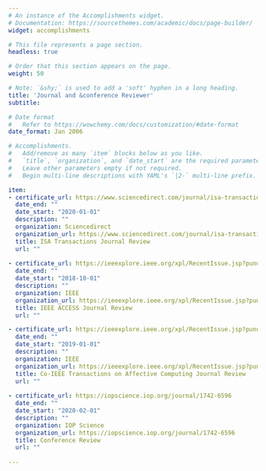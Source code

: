 ```yaml
---
# An instance of the Accomplishments widget.
# Documentation: https://sourcethemes.com/academic/docs/page-builder/
widget: accomplishments

# This file represents a page section.
headless: true

# Order that this section appears on the page.
weight: 50

# Note: `&shy;` is used to add a 'soft' hyphen in a long heading.
title: 'Journal and &conference Reviewer'
subtitle:

# Date format
#   Refer to https://wowchemy.com/docs/customization/#date-format
date_format: Jan 2006

# Accomplishments.
#   Add/remove as many `item` blocks below as you like.
#   `title`, `organization`, and `date_start` are the required parameters.
#   Leave other parameters empty if not required.
#   Begin multi-line descriptions with YAML's `|2-` multi-line prefix.

item:
- certificate_url: https://www.sciencedirect.com/journal/isa-transactions
  date_end: ""
  date_start: "2020-01-01"
  description: ""
  organization: Sciencedirect
  organization_url: https://www.sciencedirect.com/journal/isa-transactions
  title: ISA Transactions Journal Review
  url: ""
  
- certificate_url: https://ieeexplore.ieee.org/xpl/RecentIssue.jsp?punumber=6287639
  date_end: ""
  date_start: "2018-10-01"
  description: ""
  organization: IEEE
  organization_url: https://ieeexplore.ieee.org/xpl/RecentIssue.jsp?punumber=6287639
  title: IEEE ACCESS Journal Review
  url: ""

- certificate_url: https://ieeexplore.ieee.org/xpl/RecentIssue.jsp?punumber=5165369
  date_end: ""
  date_start: "2019-01-01"
  description: ""
  organization: IEEE
  organization_url: https://ieeexplore.ieee.org/xpl/RecentIssue.jsp?punumber=5165369
  title: Co-IEEE Transactions on Affective Computing Journal Review
  url: ""
  
- certificate_url: https://iopscience.iop.org/journal/1742-6596
  date_end: ""
  date_start: "2020-02-01"
  description: ""
  organization: IOP Science
  organization_url: https://iopscience.iop.org/journal/1742-6596
  title: Conference Review
  url: ""  
  
---
```

